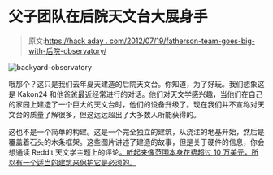 # 父子团队在后院天文台大展身手

> 原文:[https://hack aday . com/2012/07/19/fatherson-team-goes-big-with-后院-observatory/](https://hackaday.com/2012/07/19/fatherson-team-goes-big-with-backyard-observatory/)

![](../Images/54134a4a02d9f1ad9ce1c8f1700efd74.png "backyard-observatory")

哦那个？这只是我们去年夏天建造的后院天文台。你知道，为了好玩。我们想象这是 Kakon24 和他爸爸最近经常进行的对话。他们对天文学感兴趣，当他们在自己的家园上建造了一个巨大的天文台时，他们的设备升级了。现在我们并不宣称对天文台的质量了解很多，但这远远超出了大多数人所能获得的。

这也不是一个简单的构建。这是一个完全独立的建筑，从浇注的地基开始，然后是覆盖着石头的木条框架。这些图片讲述了建造的故事，但是关于硬件的信息，你会想通读 Reddit 天文学主题上的评论[。听起来像范围本身花费超过 10 万美元，所以有一个适当的建筑来保护它是必须的。](http://www.reddit.com/r/Astronomy/comments/weuhu/my_back_yard_observatory_with_06m_rc_as_requested/)